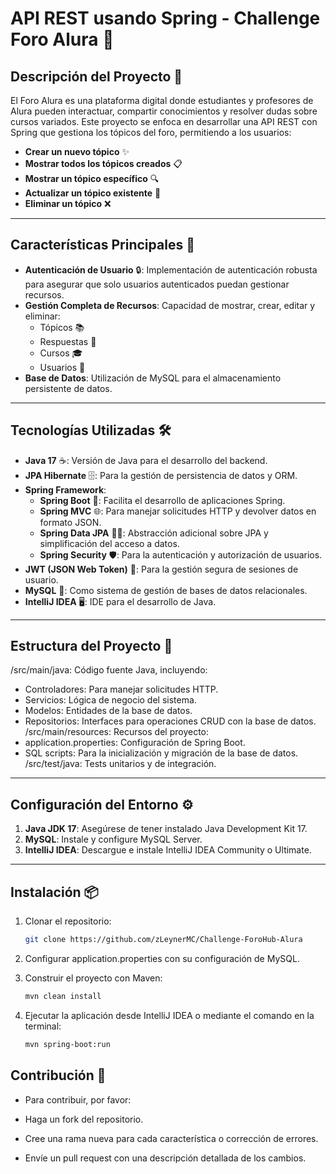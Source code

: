 # API REST usando Spring - Challenge Foro Alura 🚀

## Descripción del Proyecto 📝
El Foro Alura es una plataforma digital donde estudiantes y profesores de Alura pueden interactuar, compartir conocimientos y resolver dudas sobre cursos variados. Este proyecto se enfoca en desarrollar una API REST con Spring que gestiona los tópicos del foro, permitiendo a los usuarios:

- **Crear un nuevo tópico** ✨  
- **Mostrar todos los tópicos creados** 📋  
- **Mostrar un tópico específico** 🔍  
- **Actualizar un tópico existente** 🔄  
- **Eliminar un tópico** ❌  

---

## Características Principales 🌟

- **Autenticación de Usuario** 🔒: Implementación de autenticación robusta para asegurar que solo usuarios autenticados puedan gestionar recursos.
- **Gestión Completa de Recursos**: Capacidad de mostrar, crear, editar y eliminar:
  - Tópicos 📚  
  - Respuestas 💬  
  - Cursos 🎓  
  - Usuarios 👥  
- **Base de Datos**: Utilización de MySQL para el almacenamiento persistente de datos.

---

## Tecnologías Utilizadas 🛠

- **Java 17** ☕: Versión de Java para el desarrollo del backend.  
- **JPA Hibernate** 🗄: Para la gestión de persistencia de datos y ORM.  
- **Spring Framework**:
  - **Spring Boot** 🚀: Facilita el desarrollo de aplicaciones Spring.  
  - **Spring MVC** 🌐: Para manejar solicitudes HTTP y devolver datos en formato JSON.  
  - **Spring Data JPA** 🧑‍💻: Abstracción adicional sobre JPA y simplificación del acceso a datos.  
  - **Spring Security** 🛡: Para la autenticación y autorización de usuarios.  
- **JWT (JSON Web Token)** 🔑: Para la gestión segura de sesiones de usuario.  
- **MySQL** 🐬: Como sistema de gestión de bases de datos relacionales.  
- **IntelliJ IDEA** 🖥: IDE para el desarrollo de Java.  

---

## Estructura del Proyecto 📂

/src/main/java: Código fuente Java, incluyendo:

- Controladores: Para manejar solicitudes HTTP.
- Servicios: Lógica de negocio del sistema.
- Modelos: Entidades de la base de datos.
- Repositorios: Interfaces para operaciones CRUD con la base de datos. /src/main/resources: Recursos del proyecto:
- application.properties: Configuración de Spring Boot.
- SQL scripts: Para la inicialización y migración de la base de datos. /src/test/java: Tests unitarios y de integración.


---

## Configuración del Entorno ⚙

1. **Java JDK 17**: Asegúrese de tener instalado Java Development Kit 17.  
2. **MySQL**: Instale y configure MySQL Server.  
3. **IntelliJ IDEA**: Descargue e instale IntelliJ IDEA Community o Ultimate.  

---

## Instalación 📦

1. Clonar el repositorio:
   ```sh
   git clone https://github.com/zLeynerMC/Challenge-ForoHub-Alura
    ```
2. Configurar application.properties con su configuración de MySQL.

3. Construir el proyecto con Maven:
   ```sh
   mvn clean install

4. Ejecutar la aplicación desde IntelliJ IDEA o mediante el comando en la terminal:
   ```sh
   mvn spring-boot:run
   ```

## Contribución 🤝
- Para contribuir, por favor:

- Haga un fork del repositorio.
- Cree una rama nueva para cada característica o corrección de errores.
- Envíe un pull request con una descripción detallada de los cambios.
      

